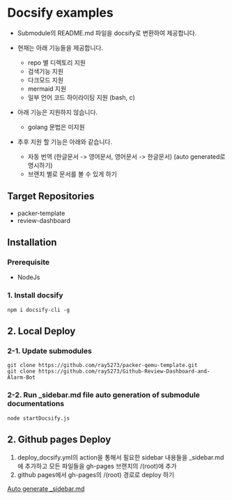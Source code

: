 # Docsify examples

- Submodule의 README.md 파일을 docsify로 변환하여 제공합니다.


- 현재는 아래 기능들을 제공합니다. 
  - repo 별 디렉토리 지원 
  - 검색기능 지원 
  - 다크모드 지원 
  - mermaid 지원 
  - 일부 언어 코드 하이라이팅 지원 (bash, c)

- 아래 기능은 지원하지 않습니다.
  - golang 문법은 미지원
 
- 추후 지원 할 기능은 아래와 같습니다.
  - 자동 번역 (한글문서 -> 영어문서, 영어문서 -> 한글문서) (auto generated로 명시하기)
  - 브랜치 별로 문서를 볼 수 있게 하기

## Target Repositories
- packer-template
- review-dashboard


## Installation

### Prerequisite
- NodeJs

### 1. Install docsify
```
npm i docsify-cli -g
```

## 2. Local Deploy

### 2-1. Update submodules
```
git clone https://github.com/ray5273/packer-qemu-template.git
git clone https://github.com/ray5273/Github-Review-Dashboard-and-Alarm-Bot
```

### 2-2. Run _sidebar.md file auto generation of submodule documentations
```
node startDocsify.js
```

## 2. Github pages Deploy

1. deploy_docsify.yml의 action을 통해서 필요한 sidebar 내용들을 _sidebar.md에 추가하고 모든 파일들을 gh-pages 브랜치의 /(root)에 추가
2. github pages에서 gh-pages의 /(root) 경로로 deploy 하기

[Auto generate _sidebar.md](https://github.com/ray5273/docsify-examples/blob/main/.github/workflows/deploy_docsify.yml)
